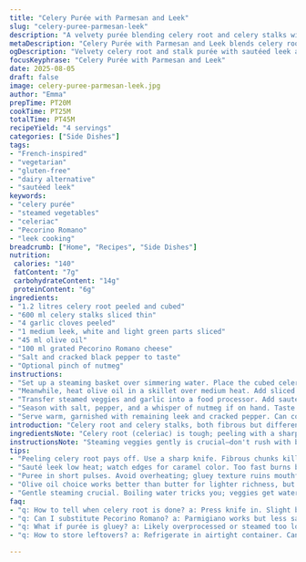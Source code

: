 ```yaml
---
title: "Celery Purée with Parmesan and Leek"
slug: "celery-puree-parmesan-leek"
description: "A velvety purée blending celery root and celery stalks with a twist of sautéed leek and aged Pecorino cheese. Garlic infuses depth, while olive oil replaces butter for lighter richness. Cooking times vary, relying on texture cues; perfect for a starter or side. Dairy swapped for sharpness; gluten-free, nut-free, egg-free, and lactose-free friendly. Techniques focus on steaming gently, watching for tender bites and caramelized edges. Adjust seasoning near the end. Simple but bold layering of flavors and textures, great for improvisation or leftovers in soup."
metaDescription: "Celery Purée with Parmesan and Leek blends celery root and stalks steamed gently, sautéed leek, Pecorino sharpness. Light olive oil, garlic depth, rustic French-inspired dish."
ogDescription: "Velvety celery root and stalk purée with sautéed leek and Pecorino. Soft garlic, olive oil richness, layered texture. Nutmeg hint, seasoning balance, gentle steam key."
focusKeyphrase: "Celery Purée with Parmesan and Leek"
date: 2025-08-05
draft: false
image: celery-puree-parmesan-leek.jpg
author: "Emma"
prepTime: PT20M
cookTime: PT25M
totalTime: PT45M
recipeYield: "4 servings"
categories: ["Side Dishes"]
tags:
- "French-inspired"
- "vegetarian"
- "gluten-free"
- "dairy alternative"
- "sautéed leek"
keywords:
- "celery purée"
- "steamed vegetables"
- "celeriac"
- "Pecorino Romano"
- "leek cooking"
breadcrumb: ["Home", "Recipes", "Side Dishes"]
nutrition: 
 calories: "140"
 fatContent: "7g"
 carbohydrateContent: "14g"
 proteinContent: "6g"
ingredients:
- "1.2 litres celery root peeled and cubed"
- "600 ml celery stalks sliced thin"
- "4 garlic cloves peeled"
- "1 medium leek, white and light green parts sliced"
- "45 ml olive oil"
- "100 ml grated Pecorino Romano cheese"
- "Salt and cracked black pepper to taste"
- "Optional pinch of nutmeg"
instructions:
- "Set up a steaming basket over simmering water. Place the cubed celery root, celery stalks, and garlic in, cover tightly. Steam gently for about 25 minutes, testing tenderness: a sharp knife should slide in without resistance; if it still feels fibrous or crunchy, keep steaming, checking every 3-5 minutes. Overcooking can make the purée gluey."
- "Meanwhile, heat olive oil in a skillet over medium heat. Add sliced leek, stirring often. Watch for soft edges and slight caramelization, about 8 minutes. Take care not to burn; burnt leek turns bitter instantly."
- "Transfer steamed veggies and garlic into a food processor. Add sautéed leek (reserve a bit for garnish if you like), Pecorino cheese, and start pulsing. Don't rush pureeing — stop frequently to scrape down sides. Texture should be velvety, not stringy or chunky. If too stiff, add hot water or a splash of vegetable broth to loosen."
- "Season with salt, pepper, and a whisper of nutmeg if on hand. Taste. Parmesan is punchy; Pecorino is sharper, so adjust salt accordingly. The purée should hold together but still feel light on the tongue."
- "Serve warm, garnished with remaining leek and cracked pepper. Can cool and refrigerate; reheat gently to keep texture intact."
introduction: "Celery root and celery stalks, both fibrous but different in tone. Tried many combos over years. Found they work best steamed—not boiled—to keep that clean veggie smack without drowning flavors. Garlic softens the sharp edges; leek adds an unexpected sweet earthiness. I swapped butter for olive oil: gave a silkier mouthfeel, lighter fat without sacrificing richness. Pecorino instead of parmigiano for sharper tang and salt punch. Watch steam times—not a science but a feel thing: tender with some bite, never mushy. If you rush the puree, it gets gluey. Took many tries. Patience is your friend here. This blend straddles rustic simplicity and refined depth. Side dishes, first courses, or just a quick veggie fix. Worth mastering if you dig understated but layered taste profiles."
ingredientsNote: "Celery root (celeriac) is tough; peeling with a sharp knife pays off to avoid fibrous chunks in final purée. Fresh stalk celery slices need less steam time; watch them closely or they'll get limp. Garlic softness signals it's cooked without raw, biting sharpness. Leek is a subtle star here; remove dark greens (too tough) and clean thoroughly—sand hides in folds. Olive oil replaces butter to keep it lighter and dairy-friendly; if craving richness, swirl a small knob of cold butter at the end instead. Pecorino brings umami depth and salt; parmesan or aged Grana Padano works, but reduce salt adjusting. Nutmeg optional—just a pinch brightens the earthiness. If no food processor, use a sturdy masher or stick blender with patience; texture varies. Salting last prevents over-seasoning, especially with salty cheese. Keep some leek caramelized bits for garnish adds crunch and interest."
instructionsNote: "Steaming veggies gently is crucial—don't rush with boiling water. It softens celery root fibers without waterlogging. Test with fork or knife; slight resistance is good, mush = overdo. Sautéing leek low and slow unfolds sweetness and depth—browning edges means flavor but watch carefully not to burn; bitterness kills the dish fast. Blending in pulses avoids overheating puree which makes gluey textures. Scrape bowl often to blend evenly. Thin with hot water if puree feels too dense; it should flow but feel luscious. Balancing cheese saltiness vs added salt is tricky; small increments needed. Nutmeg is subtle but worth sneaking in for complexity. Serve warm; if reheating, do so gently to keep emulsion smooth—microwaves can separate fats. This dish loves improvisation: roast garlic instead of steam for sweeter notes or add fresh herbs for a green hit. Keep notes on timing and textures; no two veggies exactly identical."
tips:
- "Peeling celery root pays off. Use a sharp knife. Fibrous chunks kill the texture. Watch steam times closely; stalk slices cook faster than root. Test with a knife. Slight resistance only; don’t rush. Over-steam, purée gets gluey, sticky. Garlic softness signals done but not mush. Keep steaming intervals short, 3-5 minutes checks."
- "Sauté leek low heat; watch edges for caramel color. Too fast burns bitter quick. Stir often but gently. Target slight browning for sweetness. Reserve some for garnish to add crunch and contrast. Leek’s dark greens too tough; toss early. Clean properly—sand hides in folds, no shortcuts here."
- "Puree in short pulses. Avoid overheating; gluey texture ruins mouthfeel. Scrape bowl often; uniform texture means no strings or lumps. Thin with hot water or veg stock if too thick. Nutmeg subtle but adds earthy contrast. Salt carefully because Pecorino is sharp and salty already; add in increments. Test often before final."
- "Olive oil choice works better than butter for lighter richness, but small knob of cold butter at end adds silk if craving more fat. Pecorino sharpness punches salt balance versus Parmigiano or Grana Padano which need less salt adjustments. Garlic roasted instead of steamed shifts aroma sweeter; experiment with herbs for fresh green notes."
- "Gentle steaming crucial. Boiling water tricks you; veggies get waterlogged, flavor dulls. Texture cues are best guidance. Purée should hold but feel light and airy. Reheat gently to keep emulsion stable. Microwaves risk fat separation. Keep notes on timing per batch; no two celeriac roots alike. Improvisation makes difference here."
faq:
- "q: How to tell when celery root is done? a: Press knife in. Slight bite but no crunch. Fibrous means keep steaming. Overdone feels mushy. Watch garlic softness too. Use senses not timer alone."
- "q: Can I substitute Pecorino Romano? a: Parmigiano works but less salty. Grana Padano milder too. Adjust salt accordingly. Cheese sharpness key. If dairy-free, omit cheese; add nutritional yeast or miso for umami punch instead."
- "q: What if purée is gluey? a: Likely overprocessed or steamed too long. Pulse not blend. Add hot water or broth to loosen. Reassess texture mid-process. Timing crucial. Use sturdy masher or stick blender if no processor."
- "q: How to store leftovers? a: Refrigerate in airtight container. Can cool before fridge. Reheat slow on stovetop or low microwave bursts. Avoid overheating or fat breaks. Freeze in portions but expect slight texture change. Best eaten within 3 days fresh."

---
```

